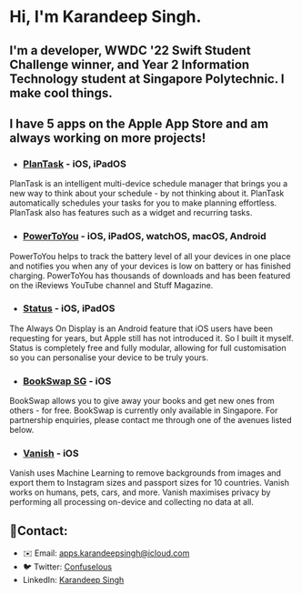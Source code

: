 # Hi, I'm Karandeep Singh.

## I'm a developer, WWDC '22 Swift Student Challenge winner, and Year 2 Information Technology student at Singapore Polytechnic. I make cool things.

## I have 5 apps on the Apple App Store and am always working on more projects!

- ### [PlanTask](https://apps.apple.com/app/plantask/id1516651532) - iOS, iPadOS
PlanTask is an intelligent multi-device schedule manager that brings you a new way to think about your schedule - by not thinking about it. PlanTask automatically schedules your tasks for you to make planning effortless. PlanTask also has features such as a widget and recurring tasks.

- ### [PowerToYou](https://confuseious.github.io/PowerToYou) - iOS, iPadOS, watchOS, macOS, Android
PowerToYou helps to track the battery level of all your devices in one place and notifies you when any of your devices is low on battery or has finished charging. PowerToYou has thousands of downloads and has been featured on the iReviews YouTube channel and Stuff Magazine. 

- ### [Status](https://apps.apple.com/app/status-always-on-display/id1614131251) - iOS, iPadOS
The Always On Display is an Android feature that iOS users have been requesting for years, but Apple still has not introduced it. So I built it myself. Status is completely free and fully modular, allowing for full customisation so you can personalise your device to be truly yours.

- ### [BookSwap SG](https://apps.apple.com/sg/app/bookswap-sg/id1613060609) - iOS
BookSwap allows you to give away your books and get new ones from others - for free. BookSwap is currently only available in Singapore. For partnership enquiries, please contact me through one of the avenues listed below.

- ### [Vanish](https://apps.apple.com/app/vanish-passport-photo/id1627296647) - iOS
Vanish uses Machine Learning to remove backgrounds from images and export them to Instagram sizes and passport sizes for 10 countries. Vanish works on humans, pets, cars, and more. Vanish maximises privacy by performing all processing on-device and collecting no data at all.

## 📱Contact:
- ✉️ Email: [apps.karandeepsingh@icloud.com](mailto:apps.karandeepsingh@icloud.com)
- 🐦 Twitter: [ConfuseIous](https://twitter.com/confuseious)
- LinkedIn: [Karandeep Singh](https://sg.linkedin.com/in/karandeep-singh-635888213)

